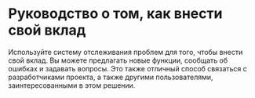 # Руководство о том, как внести свой вклад
Используйте систему отслеживания проблем для того, чтобы внести свой вклад. Вы можете предлагать новые функции, сообщать об ошибках и задавать вопросы.
Это также отличный способ связаться с разработчиками проекта, а также другими пользователями, заинтересованными в этом решении.
